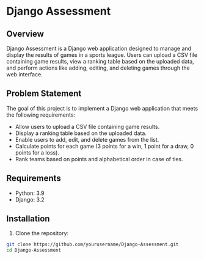 # Django Assessment

## Overview

Django Assessment is a Django web application designed to manage and display the results of games in a sports league. Users can upload a CSV file containing game results, view a ranking table based on the uploaded data, and perform actions like adding, editing, and deleting games through the web interface.

## Problem Statement

The goal of this project is to implement a Django web application that meets the following requirements:

- Allow users to upload a CSV file containing game results.
- Display a ranking table based on the uploaded data.
- Enable users to add, edit, and delete games from the list.
- Calculate points for each game (3 points for a win, 1 point for a draw, 0 points for a loss).
- Rank teams based on points and alphabetical order in case of ties.

## Requirements

- Python: 3.9
- Django: 3.2

## Installation

1. Clone the repository:

```bash
git clone https://github.com/yourusername/Django-Assessment.git
cd Django-Assessment
